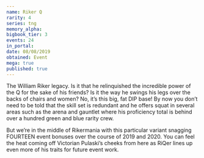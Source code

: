 ```yaml
---
name: Riker Q
rarity: 4
series: tng
memory_alpha:
bigbook_tier: 3
events: 24
in_portal:
date: 08/08/2019
obtained: Event
mega: true
published: true
---
```


The William Riker legacy. Is it that he relinquished the incredible power of the Q for the sake of his friends? Is it the way he swings his legs over the backs of chairs and women? No, it’s this big, fat DIP base! By now you don’t need to be told that the skill set is redundant and he offers squat in several areas such as the arena and gauntlet where his proficiency total is behind over a hundred green and blue rarity crew.

But we’re in the middle of Rikermania with this particular variant snagging FOURTEEN event bonuses over the course of 2019 and 2020. You can feel the heat coming off Victorian Pulaski’s cheeks from here as RiQer lines up even more of his traits for future event work.

